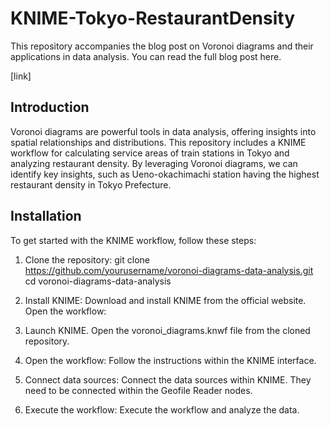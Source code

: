 # KNIME-Tokyo-RestaurantDensity
This repository accompanies the blog post on Voronoi diagrams and their applications in data analysis. You can read the full blog post here.

[link]

## Introduction
Voronoi diagrams are powerful tools in data analysis, offering insights into spatial relationships and distributions. This repository includes a KNIME workflow for calculating service areas of train stations in Tokyo and analyzing restaurant density. By leveraging Voronoi diagrams, we can identify key insights, such as Ueno-okachimachi station having the highest restaurant density in Tokyo Prefecture.

## Installation
To get started with the KNIME workflow, follow these steps:

1. Clone the repository:
git clone https://github.com/yourusername/voronoi-diagrams-data-analysis.git
cd voronoi-diagrams-data-analysis

2. Install KNIME:
Download and install KNIME from the official website.
Open the workflow:
3. Launch KNIME.
Open the voronoi_diagrams.knwf file from the cloned repository.
4. Open the workflow:
Follow the instructions within the KNIME interface.
5. Connect data sources:
Connect the data sources within KNIME. They need to be connected within the Geofile Reader nodes.
 5. Execute the workflow:
Execute the workflow and analyze the data.
